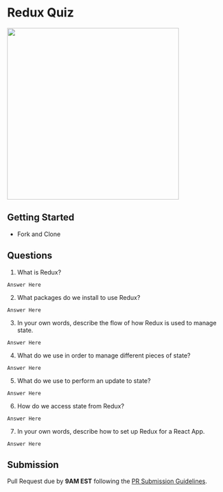 # Redux Quiz

<img src="https://chriscourses.com/img/blog/redux/redux.jpg" height="400px"/>

## Getting Started

- Fork and Clone

## Questions

1. What is Redux?

```
Answer Here
```

2. What packages do we install to use Redux?

```
Answer Here
```

3. In your own words, describe the flow of how Redux is used to manage state.

```
Answer Here
```

4. What do we use in order to manage different pieces of state?

```
Answer Here
```

5. What do we use to perform an update to state?

```
Answer Here
```

6. How do we access state from Redux?

```
Answer Here
```

7. In your own words, describe how to set up Redux for a React App.

```
Answer Here
```

## Submission

Pull Request due by **9AM EST** following the [PR Submission Guidelines](https://github.com/SEI-R-2-22/template_pull_request).

